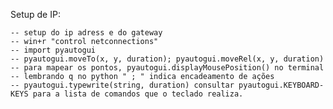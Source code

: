 Setup de IP:

    -- setup do ip adress e do gateway
    -- win+r "control netconnections"
    -- import pyautogui
    -- pyautogui.moveTo(x, y, duration); pyautogui.moveRel(x, y, duration)
    -- para mapear os pontos, pyautogui.displayMousePosition() no terminal
    -- lembrando q no python " ; " indica encadeamento de ações
    -- pyautogui.typewrite(string, duration) consultar pyautogui.KEYBOARD-KEYS para a lista de comandos que o teclado realiza.

